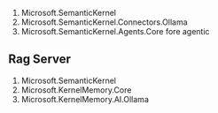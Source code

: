 

1. Microsoft.SemanticKernel
2. Microsoft.SemanticKernel.Connectors.Ollama
3. Microsoft.SemanticKernel.Agents.Core   fore agentic  



## Rag Server 

1. Microsoft.SemanticKernel
2. Microsoft.KernelMemory.Core
3. Microsoft.KernelMemory.AI.Ollama